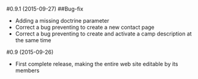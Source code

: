 #0.9.1 (2015-09-27)
##Bug-fix
- Adding a missing doctrine parameter
- Correct a bug preventing to create a new contact page
- Correct a bug preventing to create and activate a camp description at the same time

#0.9 (2015-09-26)
- First complete release, making the entire web site editable by its members
